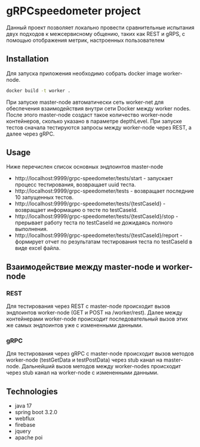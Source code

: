 # gRPCspeedometer project

Данный проект позволяет локально провести сравнительные испытания двух подходов к межсервисному общению, таких как REST и gRPS, с помощью отображения метрик, настроенных пользователем

## Installation 

Для запуска приложения необходимо собрать docker image worker-node.
```bash
docker build -t worker .
```
При запуске master-node автоматически сеть worker-net для обеспечения взаимодействия внутри сети Docker между worker nodes.
После этого master-node создаст такое количество worker-node контейнеров, сколько указано в параметре depthLevel.
При запуске тестов сначала тестируются запросы между worker-node через REST, а далее через gRPC.

## Usage
Ниже перечислен список основных эндпоинтов master-node

- http://localhost:9999/grpc-speedometer/tests/start - запускает процесс тестирования, возвращает uuid теста.
- http://localhost:9999/grpc-speedometer/tests - возвращает последние 10 запущенных тестов.
- http://localhost:9999/grpc-speedometer/tests/{testCaseId} - возвращает информацию о тесте по testCaseId.
- http://localhost:9999/grpc-speedometer/tests/{testCaseId}/stop - прерывает работу теста по testCaseId не дожидаясь полного выполнения.
- http://localhost:9999/grpc-speedometer/tests/{testCaseId}/report - формирует отчет по результатам тестирования теста по testCaseId в виде excel файла. 

## Взаимодействие между master-node и worker-node
### REST
Для тестирования через REST с master-node происходит вызов эндпоинтов worker-node (GET и POST на /worker/rest).
Далее между контейнерами worker-node происходит последовательный вызов этих же самых эндпоинтов уже с измененными данными.
### gRPC
Для тестирования через gRPC с master-node происходит вызов методов worker-node (testGetData и testPostData) через stub канал на master-node.
Дальнейший вызов методов между worker-nodes происходит через stub канал на worker-node c измененными данными.

## Technologies

* java 17
* spring boot 3.2.0
* webflux
* firebase 
* jquery
* apache poi